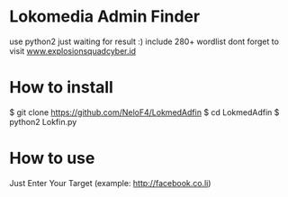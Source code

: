 # Lokomedia Admin Finder
use python2
just waiting for result :) 
include 280+ wordlist 
dont forget to visit www.explosionsquadcyber.id

# How to install
$ git clone https://github.com/NeloF4/LokmedAdfin
$ cd LokmedAdfin
$ python2 Lokfin.py

# How to use
Just Enter Your Target (example: http://facebook.co.li)
